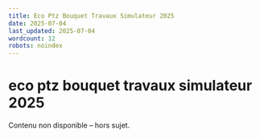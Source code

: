 ```yaml
---
title: Eco Ptz Bouquet Travaux Simulateur 2025
date: 2025-07-04
last_updated: 2025-07-04
wordcount: 12
robots: noindex
---
```


# eco ptz bouquet travaux simulateur 2025

Contenu non disponible – hors sujet.